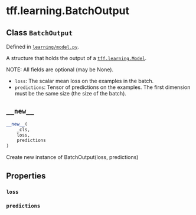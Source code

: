 <div itemscope itemtype="http://developers.google.com/ReferenceObject">
<meta itemprop="name" content="tff.learning.BatchOutput" />
<meta itemprop="path" content="Stable" />
<meta itemprop="property" content="loss"/>
<meta itemprop="property" content="predictions"/>
<meta itemprop="property" content="__new__"/>
</div>

# tff.learning.BatchOutput

## Class `BatchOutput`

Defined in
[`learning/model.py`](http://github.com/tensorflow/federated/tree/master/tensorflow_federated/python/learning/model.py).

<!-- Placeholder for "Used in" -->

A structure that holds the output of a
<a href="../../tff/learning/Model.md"><code>tff.learning.Model</code></a>.

NOTE: All fields are optional (may be None).

-   `loss`: The scalar mean loss on the examples in the batch.
-   `predictions`: Tensor of predictions on the examples. The first dimension
    must be the same size (the size of the batch).

<h2 id="__new__"><code>__new__</code></h2>

```python
__new__(
    _cls,
    loss,
    predictions
)
```

Create new instance of BatchOutput(loss, predictions)

## Properties

<h3 id="loss"><code>loss</code></h3>

<h3 id="predictions"><code>predictions</code></h3>
